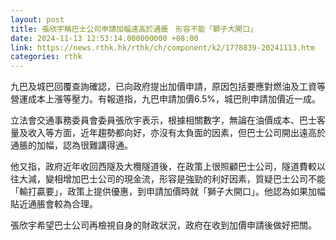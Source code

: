 ```yaml
---
layout: post
title: 張欣宇稱巴士公司申請加幅遠高於通脹　形容不能「獅子大開口」
date: 2024-11-13 12:53:14.000000000 +08:00
link: https://news.rthk.hk/rthk/ch/component/k2/1778839-20241113.htm
categories: rthk
---
```


九巴及城巴回覆查詢確認，已向政府提出加價申請，原因包括要應對燃油及工資等營運成本上漲等壓力。有報道指，九巴申請加價6.5%，城巴則申請加價近一成。

立法會交通事務委員會委員張欣宇表示，根據相關數字，無論在油價成本、巴士客量及收入等方面，近年趨勢都向好，亦沒有太負面的因素，但巴士公司開出遠高於通脹的加幅，認為很難講得通。

他又指，政府近年收回西隧及大欖隧道後，在政策上很照顧巴士公司，隧道費較以往大減，變相增加巴士公司的現金流，形容是強勁的利好因素，質疑巴士公司不能「輸打贏要」，政策上提供優惠，到申請加價時就「獅子大開口」。他認為如果加幅貼近通脹會較為合理。

張欣宇希望巴士公司再檢視自身的財政狀況，政府在收到加價申請後做好把關。
